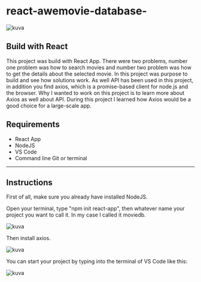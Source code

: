 # react-awemovie-database-

![kuva](https://user-images.githubusercontent.com/56343426/124610924-9c529900-de79-11eb-9498-02eddf5b9761.png)

## Build with React ##

This project was build with React App. There were two problems, number one problem was how to search movies and number two problem was how to get the details about the selected movie. In this project was purpose to build and see how solutions work. As well API has been used in this project, in addition you find axios, which is a promise-based client for node.js and the browser. Why I wanted to work on this project is to learn more about Axios as well about API. During this project I learned how Axios would be a good choice for a large-scale app. 

## Requirements ## 
* React App
* NodeJS
* VS Code 
* Command line Git or terminal 
-------------------
## Instructions ## 

First of all, make sure you already have installed NodeJS.

Open your terminal, type "npm init react-app", then whatever name your project you want to call it. In my case I called it moviedb. 

![kuva](https://user-images.githubusercontent.com/56343426/124720536-ea66ab80-df10-11eb-9882-c7c7f4008838.png)

Then install axios. 

![kuva](https://user-images.githubusercontent.com/56343426/124722375-a96f9680-df12-11eb-952e-a36d918a75ea.png)

You can start your project by typing into the terminal of VS Code like this: 

![kuva](https://user-images.githubusercontent.com/56343426/124722898-2a2e9280-df13-11eb-89f9-4e888f012256.png)










